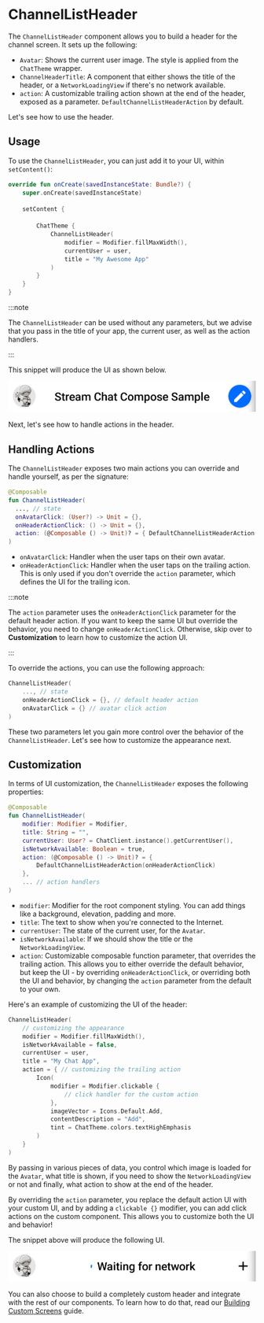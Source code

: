 # ChannelListHeader

The `ChannelListHeader` component allows you to build a header for the channel screen. It sets up the following:

* `Avatar`: Shows the current user image. The style is applied from the `ChatTheme` wrapper.
* `ChannelHeaderTitle`: A component that either shows the title of the header, or a `NetworkLoadingView` if there's no network available.
* `action`: A customizable trailing action shown at the end of the header, exposed as a parameter.  `DefaultChannelListHeaderAction` by default.

Let's see how to use the header.

## Usage

To use the `ChannelListHeader`, you can just add it to your UI, within `setContent()`:

```kotlin
override fun onCreate(savedInstanceState: Bundle?) {
    super.onCreate(savedInstanceState)
        
    setContent {
            
        ChatTheme {
            ChannelListHeader(
                modifier = Modifier.fillMaxWidth(),
                currentUser = user,
                title = "My Awesome App"
            )
        }
    }
}
```

:::note 

The `ChannelListHeader` can be used without any parameters, but we advise that you pass in the title of your app, the current user, as well as the action handlers.

:::

This snippet will produce the UI as shown below.

![The ChannelListHeader Component](../../assets/compose_default_channel_list_header_component.png)

Next, let's see how to handle actions in the header.

## Handling Actions

The `ChannelListHeader` exposes two main actions you can override and handle yourself, as per the signature:

```kotlin
@Composable
fun ChannelListHeader(
  ..., // state
  onAvatarClick: (User?) -> Unit = {},
  onHeaderActionClick: () -> Unit = {},
  action: (@Composable () -> Unit)? = { DefaultChannelListHeaderAction(onHeaderActionClick) }
)
```

* `onAvatarClick`: Handler when the user taps on their own avatar.
* `onHeaderActionClick`: Handler when the user taps on the trailing action. This is only used if you don't override the `action` parameter, which defines the UI for the trailing icon.

:::note 

The `action` parameter uses the `onHeaderActionClick` parameter for the default header action. If you want to keep the same UI but override the behavior, you need to change `onHeaderActionClick`. Otherwise, skip over to **Customization** to learn how to customize the action UI.

:::

To override the actions, you can use the following approach:

```kotlin
ChannelListHeader(
    ..., // state
    onHeaderActionClick = {}, // default header action
    onAvatarClick = {} // avatar click action
)
```

These two parameters let you gain more control over the behavior of the `ChannelListHeader`. Let's see how to customize the appearance next.

## Customization

In terms of UI customization, the `ChannelListHeader` exposes the following properties:

```kotlin
@Composable
fun ChannelListHeader(
    modifier: Modifier = Modifier,
    title: String = "",
    currentUser: User? = ChatClient.instance().getCurrentUser(),
    isNetworkAvailable: Boolean = true,
    action: (@Composable () -> Unit)? = { 
        DefaultChannelListHeaderAction(onHeaderActionClick)
    },
    ... // action handlers
)
```

* `modifier`: Modifier for the root component styling. You can add things like a background, elevation, padding and more.
* `title`: The text to show when you're connected to the Internet.
* `currentUser`: The state of the current user, for the `Avatar`.
* `isNetworkAvailable`: If we should show the title or the `NetworkLoadingView`.
* `action`: Customizable composable function parameter, that overrides the trailing action. This allows you to either override the default behavior, but keep the UI - by overriding `onHeaderActionClick`, or overriding both the UI and behavior, by changing the `action` parameter from the default to your own.

Here's an example of customizing the UI of the header:

```kotlin
ChannelListHeader(
    // customizing the appearance
    modifier = Modifier.fillMaxWidth(), 
    isNetworkAvailable = false,
    currentUser = user,
    title = "My Chat App",
    action = { // customizing the trailing action
        Icon(
            modifier = Modifier.clickable {
                // click handler for the custom action
            },
            imageVector = Icons.Default.Add,
            contentDescription = "Add",
            tint = ChatTheme.colors.textHighEmphasis
        )
    }
)
```

By passing in various pieces of data, you control which image is loaded for the `Avatar`, what title is shown, if you need to show the `NetworkLoadingView` or not and finally, what action to show at the end of the header. 

By overriding the `action` parameter, you replace the default action UI with your custom UI, and by adding a `clickable {}` modifier, you can add click actions on the custom component. This allows you to customize both the UI and behavior!

The snippet above will produce the following UI.

![The ChannelListHeader Component](../../assets/compose_custom_channel_list_header_component.png)

You can also choose to build a completely custom header and integrate with the rest of our components. To learn how to do that, read our [Building Custom Screens](../07-guides/06-building-custom-screens.md) guide.
